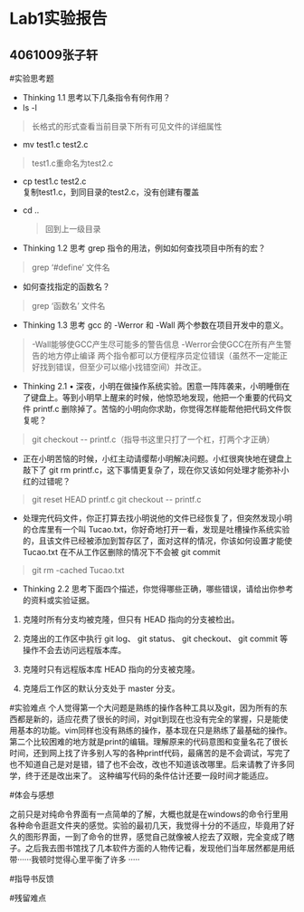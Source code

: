 Lab1实验报告
======
4061009张子轩
--------------


#实验思考题
* Thinking 1.1 思考以下几条指令有何作用？
* ls -l                 
>长格式的形式查看当前目录下所有可见文件的详细属性               
* mv test1.c test2.c      
>test1.c重命名为test2.c 
* cp test1.c test2.c     
复制test1.c，到同目录的test2.c，没有创建有覆盖
* cd ..             
  >回到上一级目录

* Thinking 1.2 思考 grep 指令的用法，例如如何查找项目中所有的宏？
>grep ‘#define’ 文件名
* 如何查找指定的函数名？
>grep  ‘函数名’ 文件名

* Thinking 1.3 思考 gcc 的 -Werror 和 -Wall 两个参数在项目开发中的意义。
>-Wall能够使GCC产生尽可能多的警告信息
>-Werror会使GCC在所有产生警告的地方停止编译
>两个指令都可以方便程序员定位错误（虽然不一定能正好找到错误，但至少可以缩小找错空间）并改正。

* Thinking 2.1 • 深夜，小明在做操作系统实验。困意一阵阵袭来，小明睡倒在了键盘上。等到小明早上醒来的时候，他惊恐地发现，他把一个重要的代码文件 printf.c 删除掉了。苦恼的小明向你求助，你觉得怎样能帮他把代码文件恢复呢？
>git checkout -- printf.c（指导书这里只打了一个杠，打两个才正确）

* 正在小明苦恼的时候，小红主动请缨帮小明解决问题。小红很爽快地在键盘上敲下了 git rm printf.c，这下事情更复杂了，现在你又该如何处理才能弥补小红的过错呢？
>git reset HEAD printf.c
>git checkout -- printf.c

* 处理完代码文件，你正打算去找小明说他的文件已经恢复了，但突然发现小明的仓库里有一个叫 Tucao.txt，你好奇地打开一看，发现是吐槽操作系统实验的，且该文件已经被添加到暂存区了，面对这样的情况，你该如何设置才能使 Tucao.txt 在不从工作区删除的情况下不会被 git commit
>git rm -cached Tucao.txt

* Thinking 2.2 思考下面四个描述，你觉得哪些正确，哪些错误，请给出你参考的资料或实验证据。
1. 克隆时所有分支均被克隆，但只有 HEAD 指向的分支被检出。

2. 克隆出的工作区中执行 git log、 git status、 git checkout、 git commit 等操作不会去访问远程版本库。

3. 克隆时只有远程版本库 HEAD 指向的分支被克隆。

4. 克隆后工作区的默认分支处于 master 分支。




#实验难点
个人觉得第一个大问题是熟练的操作各种工具以及git，因为所有的东西都是新的，适应花费了很长的时间，对git到现在也没有完全的掌握，只是能使用基本的功能。vim同样也没有熟练的操作，基本现在只是熟练了最基础的操作。
<br>第二个比较困难的地方就是print的编辑。理解原来的代码意图和变量名花了很长时间，还到网上找了许多别人写的各种printf代码，最痛苦的是不会调试，写完了也不知道自己是对是错，错了也不会改，改也不知道该改哪里。后来请教了许多同学，终于还是改出来了。
这种编写代码的条件估计还要一段时间才能适应。

#体会与感想

之前只是对纯命令界面有一点简单的了解，大概也就是在windows的命令行里用各种命令逛逛文件夹的感觉。实验的最初几天，我觉得十分的不适应，毕竟用了好久的图形界面，一到了命令的世界，感觉自己就像被人挖去了双眼，完全变成了瞎子。之后我去图书馆找了几本软件方面的人物传记看，发现他们当年居然都是用纸带······我顿时觉得心里平衡了许多	·····
<br>

#指导书反馈

#残留难点
